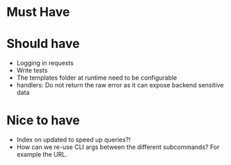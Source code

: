 # Must Have

# Should have
* Logging in requests
* Write tests
* The templates folder at runtime need to be configurable
* handlers: Do not return the raw error as it can expose backend sensitive data

# Nice to have
* Index on updated to speed up queries?!
* How can we re-use CLI args between the different subcommands? For example the URL.

